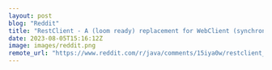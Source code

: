 ```yaml
---
layout: post
blog: "Reddit"
title: "RestClient - A (loom ready) replacement for WebClient (synchronous mode)"
date: 2023-08-05T15:16:12Z
image: images/reddit.png
remote_url: "https://www.reddit.com/r/java/comments/15iya0w/restclient_a_loom_ready_replacement_for_webclient/"
---
```

